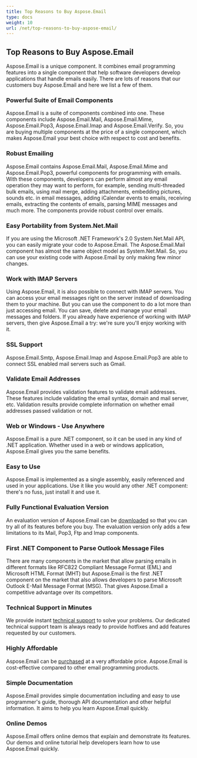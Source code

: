 ```yaml
---
title: Top Reasons to Buy Aspose.Email
type: docs
weight: 10
url: /net/top-reasons-to-buy-aspose-email/
---
```


## **Top Reasons to Buy Aspose.Email**
Aspose.Email is a unique component. It combines email programming features into a single component that help software developers develop applications that handle emails easily. There are lots of reasons that our customers buy Aspose.Email and here we list a few of them.
### **Powerful Suite of Email Components**
Aspose.Email is a suite of components combined into one. These components include Aspose.Email.Mail, Aspose.Email.Mime, Aspose.Email.Pop3, Aspose.Email.Imap and Aspose.Email.Verify. So, you are buying multiple components at the price of a single component, which makes Aspose.Email your best choice with respect to cost and benefits.
### **Robust Emailing**
Aspose.Email contains Aspose.Email.Mail, Aspose.Email.Mime and Aspose.Email.Pop3, powerful components for programming with emails. With these components, developers can perform almost any email operation they may want to perform, for example, sending multi-threaded bulk emails, using mail merge, adding attachments, embedding pictures, sounds etc. in email messages, adding iCalendar events to emails, receiving emails, extracting the contents of emails, parsing MIME messages and much more. The components provide robust control over emails.
### **Easy Portability from System.Net.Mail**
If you are using the Microsoft .NET Framework's 2.0 System.Net.Mail API, you can easily migrate your code to Aspose.Email. The Aspose.Email.Mail component has almost the same object model as System.Net.Mail. So, you can use your existing code with Aspose.Email by only making few minor changes.
### **Work with IMAP Servers**
Using Aspose.Email, it is also possible to connect with IMAP servers. You can access your email messages right on the server instead of downloading them to your machine. But you can use the component to do a lot more than just accessing email. You can save, delete and manage your email messages and folders. If you already have experience of working with IMAP servers, then give Aspose.Email a try: we're sure you'll enjoy working with it.
### **SSL Support**
Aspose.Email.Smtp, Aspose.Email.Imap and Aspose.Email.Pop3 are able to connect SSL enabled mail servers such as Gmail.
### **Validate Email Addresses**
Aspose.Email provides validation features to validate email addresses. These features include validating the email syntax, domain and mail server, etc. Validation results provide complete information on whether email addresses passed validation or not.
### **Web or Windows - Use Anywhere**
Aspose.Email is a pure .NET component, so it can be used in any kind of .NET application. Whether used in a web or windows application, Aspose.Email gives you the same benefits.
### **Easy to Use**
Aspose.Email is implemented as a single assembly, easily referenced and used in your applications. Use it like you would any other .NET component: there's no fuss, just install it and use it.
### **Fully Functional Evaluation Version**
An evaluation version of Aspose.Email can be [downloaded](http://www.aspose.com/community/files/51/.net-components/aspose.email-for-.net/default.aspx) so that you can try all of its features before you buy. The evaluation version only adds a few limitations to its Mail, Pop3, Ftp and Imap components.
### **First .NET Component to Parse Outlook Message Files**
There are many components in the market that allow parsing emails in different formats like RFC822 Compliant Message Format (EML) and Microsoft HTML Format (MHT) but Aspose.Email is the first .NET component on the market that also allows developers to parse Microsoft Outlook E-Mail Message Format (MSG). That gives Aspose.Email a competitive advantage over its competitors.
### **Technical Support in Minutes**
We provide instant [technical support](http://www.aspose.com/community/forums/aspose.email-product-family/188/showforum.aspx) to solve your problems. Our dedicated technical support team is always ready to provide hotfixes and add features requested by our customers. 
### **Highly Affordable**
Aspose.Email can be [purchased](http://www.aspose.com/purchase/default.aspx) at a very affordable price. Aspose.Email is cost-effective compared to other email programming products.
### **Simple Documentation**
Aspose.Email provides simple documentation including and easy to use programmer's guide, thorough API documentation and other helpful information. It aims to help you learn Aspose.Email quickly.
### **Online Demos**
Aspose.Email offers online demos that explain and demonstrate its features. Our demos and online tutorial help developers learn how to use Aspose.Email quickly.

